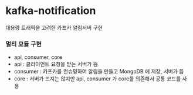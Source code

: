 # kafka-notification
대용량 트래픽을 고려한 카프카 알림서버 구현

### 멀티 모듈 구현
  - api, consumer, core
  - api : 클라이언트 요청을 받는 서버가 뜸
  - consumer : 카프카를 컨슈밍하여 알림을 만들고 MongoDB 에 저장, 서버가 뜸
  - core : 서버가 뜨지는 않지만 api, consumer 가 core를 의존해서 공통 코드를 사용
